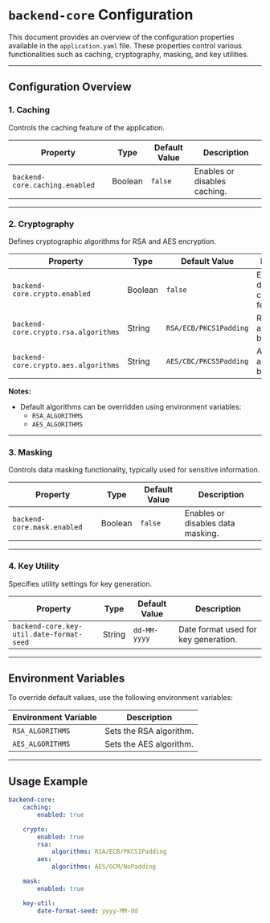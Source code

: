 # `backend-core` Configuration

This document provides an overview of the configuration properties available in the `application.yaml` file. These properties control various functionalities such as caching, cryptography, masking, and key utilities.

---

## Configuration Overview

### 1. Caching
Controls the caching feature of the application.

| Property                       | Type    | Default Value | Description                  |
|--------------------------------|---------|---------------|------------------------------|
| `backend-core.caching.enabled` | Boolean | `false`       | Enables or disables caching. |

---

### 2. Cryptography
Defines cryptographic algorithms for RSA and AES encryption.

| Property                             | Type    | Default Value          | Description                                 |
|--------------------------------------|---------|------------------------|---------------------------------------------|
| `backend-core.crypto.enabled`        | Boolean | `false`                | Enables or disables cryptographic features. |
| `backend-core.crypto.rsa.algorithms` | String  | `RSA/ECB/PKCS1Padding` | RSA algorithm to be used.                   |
| `backend-core.crypto.aes.algorithms` | String  | `AES/CBC/PKCS5Padding` | AES algorithm to be used.                   |

**Notes:**
- Default algorithms can be overridden using environment variables:
  - `RSA_ALGORITHMS`
  - `AES_ALGORITHMS`

---

### 3. Masking
Controls data masking functionality, typically used for sensitive information.

| Property                            | Type    | Default Value | Description                                         |
|-------------------------------------|---------|---------------|-----------------------------------------------------|
| `backend-core.mask.enabled`         | Boolean | `false`       | Enables or disables data masking.                   |

---

### 4. Key Utility
Specifies utility settings for key generation.

| Property                                 | Type   | Default Value | Description                          |
|------------------------------------------|--------|---------------|--------------------------------------|
| `backend-core.key-util.date-format-seed` | String | `dd-MM-yyyy`  | Date format used for key generation. |

---

## Environment Variables
To override default values, use the following environment variables:

| Environment Variable | Description             |
|----------------------|-------------------------|
| `RSA_ALGORITHMS`     | Sets the RSA algorithm. |
| `AES_ALGORITHMS`     | Sets the AES algorithm. |

---

## Usage Example

```yaml
backend-core:
    caching:
        enabled: true

    crypto:
        enabled: true
        rsa:
            algorithms: RSA/ECB/PKCS1Padding
        aes:
            algorithms: AES/GCM/NoPadding

    mask:
        enabled: true

    key-util:
        date-format-seed: yyyy-MM-dd
